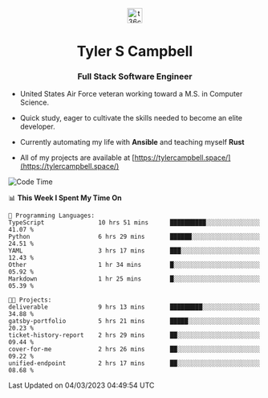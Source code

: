 <p align="center">
<a href="https://www.linkedin.com/in/t36campbell" target="blank"><img align="center" src="https://ik.imagekit.io/t36campbell/Portfolio/linkedin.png.original_m8bbGgPh6.png" alt="t36campbell" height="30" width="30" /></a>
</p>
<h1 align="center">Tyler S Campbell</h1>
<h3 align="center">Full Stack Software Engineer</h3>

* United States Air Force veteran working toward a M.S. in Computer Science.

* Quick study, eager to cultivate the skills needed to become an elite developer.

* Currently automating my life with **Ansible** and teaching myself **Rust**

* All of my projects are available at [https://tylercampbell.space/](https://tylercampbell.space/)

<!--START_SECTION:waka-->
![Code Time](http://img.shields.io/badge/Code%20Time-2%2C233%20hrs%2058%20mins-blue)

📊 **This Week I Spent My Time On** 

```text
💬 Programming Languages: 
TypeScript               10 hrs 51 mins      ██████████░░░░░░░░░░░░░░░   41.07 % 
Python                   6 hrs 29 mins       ██████░░░░░░░░░░░░░░░░░░░   24.51 % 
YAML                     3 hrs 17 mins       ███░░░░░░░░░░░░░░░░░░░░░░   12.43 % 
Other                    1 hr 34 mins        █░░░░░░░░░░░░░░░░░░░░░░░░   05.92 % 
Markdown                 1 hr 25 mins        █░░░░░░░░░░░░░░░░░░░░░░░░   05.39 % 

🐱‍💻 Projects: 
deliverable              9 hrs 13 mins       █████████░░░░░░░░░░░░░░░░   34.88 % 
gatsby-portfolio         5 hrs 21 mins       █████░░░░░░░░░░░░░░░░░░░░   20.23 % 
ticket-history-report    2 hrs 29 mins       ██░░░░░░░░░░░░░░░░░░░░░░░   09.44 % 
cover-for-me             2 hrs 26 mins       ██░░░░░░░░░░░░░░░░░░░░░░░   09.22 % 
unified-endpoint         2 hrs 17 mins       ██░░░░░░░░░░░░░░░░░░░░░░░   08.68 % 
```


 Last Updated on 04/03/2023 04:49:54 UTC
<!--END_SECTION:waka-->
